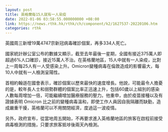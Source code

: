 ```yaml
---
layout: post
title: 英格蘭每15人就有一人染疫
date: 2022-01-06 03:58:55.000000000 +08:00
link: https://news.rthk.hk/rthk/ch/component/k2/1627537-20220106.htm
categories: rthk
---
```


英國周三新增19萬4747宗新冠病毒確診個案，再多334人死亡。

國家統計辦公室公布的數據又顯示，截至去年最後一星期，全國有接近375萬人即超過6%人口確診，接近15萬人不治。在英格蘭地區，15人中就有一人染疫，比對上一周每25人有一人受感染上升。Omicron變種病毒在倫敦造成的影響最大，每10人中就有一人檢測呈陽性。 

首相約翰遜在國會表示，確診個案以歷來最快的速度增長。他說，可能最令人擔憂的是，較年長人士和弱勢群體的個案比率正迅速上升，包括60歲以上組別的感染人數每周增加一倍，可能繼續增加醫療服務的壓力。他重申，由於疫苗接種以及有證據表明 Omicron 比之前的變種病毒溫和，即使工作人員因自我隔離而缺勤，造成嚴重干擾，英格蘭可以不用關閉經濟，度過這一波疫情。

另外，政府宣布，從當地周五開始，不再要求進入英格蘭地區的旅客在啟程前接受病毒檢測的措施，只要求旅客抵埗後兩天內檢測。
